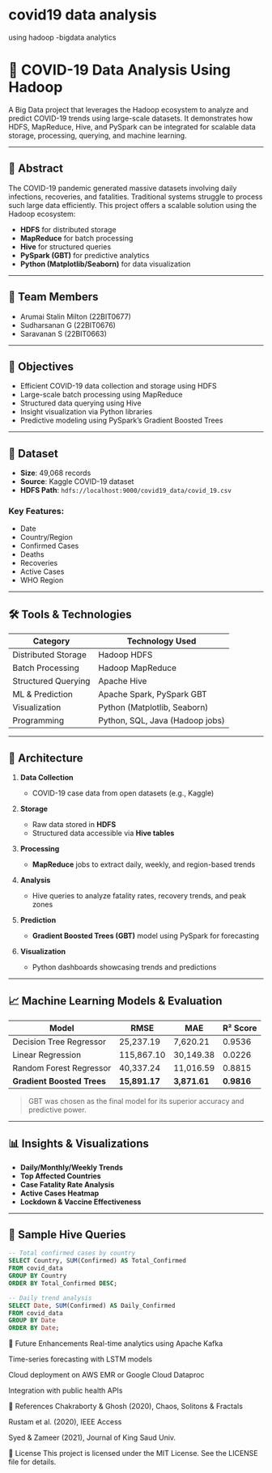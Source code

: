 # covid19 data analysis 
 using hadoop -bigdata analytics
# 🦠 COVID-19 Data Analysis Using Hadoop

A Big Data project that leverages the Hadoop ecosystem to analyze and predict COVID-19 trends using large-scale datasets. It demonstrates how HDFS, MapReduce, Hive, and PySpark can be integrated for scalable data storage, processing, querying, and machine learning.

---

## 📘 Abstract

The COVID-19 pandemic generated massive datasets involving daily infections, recoveries, and fatalities. Traditional systems struggle to process such large data efficiently. This project offers a scalable solution using the Hadoop ecosystem:

- **HDFS** for distributed storage  
- **MapReduce** for batch processing  
- **Hive** for structured queries  
- **PySpark (GBT)** for predictive analytics  
- **Python (Matplotlib/Seaborn)** for data visualization

---

## 👥 Team Members

- Arumai Stalin Milton (22BIT0677)  
- Sudharsanan G (22BIT0676)  
- Saravanan S (22BIT0663)  

---

## 🎯 Objectives

- Efficient COVID-19 data collection and storage using HDFS  
- Large-scale batch processing using MapReduce  
- Structured data querying using Hive  
- Insight visualization via Python libraries  
- Predictive modeling using PySpark’s Gradient Boosted Trees

---

## 📂 Dataset

- **Size**: 49,068 records  
- **Source**: Kaggle COVID-19 dataset  
- **HDFS Path**: `hdfs://localhost:9000/covid19_data/covid_19.csv`

### Key Features:
- Date  
- Country/Region  
- Confirmed Cases  
- Deaths  
- Recoveries  
- Active Cases  
- WHO Region

---

## 🛠️ Tools & Technologies

| Category            | Technology Used         |
|---------------------|--------------------------|
| Distributed Storage | Hadoop HDFS              |
| Batch Processing    | Hadoop MapReduce         |
| Structured Querying | Apache Hive              |
| ML & Prediction     | Apache Spark, PySpark GBT|
| Visualization       | Python (Matplotlib, Seaborn) |
| Programming         | Python, SQL, Java (Hadoop jobs) |

---

## 🧠 Architecture

1. **Data Collection**  
   - COVID-19 case data from open datasets (e.g., Kaggle)

2. **Storage**  
   - Raw data stored in **HDFS**  
   - Structured data accessible via **Hive tables**

3. **Processing**  
   - **MapReduce** jobs to extract daily, weekly, and region-based trends

4. **Analysis**  
   - Hive queries to analyze fatality rates, recovery trends, and peak zones

5. **Prediction**  
   - **Gradient Boosted Trees (GBT)** model using PySpark for forecasting

6. **Visualization**  
   - Python dashboards showcasing trends and predictions

---

## 📈 Machine Learning Models & Evaluation

| Model                  | RMSE        | MAE        | R² Score  |
|------------------------|-------------|------------|-----------|
| Decision Tree Regressor| 25,237.19   | 7,620.21   | 0.9536    |
| Linear Regression      | 115,867.10  | 30,149.38  | 0.0226    |
| Random Forest Regressor| 40,337.24   | 11,016.59  | 0.8815    |
| **Gradient Boosted Trees** | **15,891.17** | **3,871.61** | **0.9816** |

> GBT was chosen as the final model for its superior accuracy and predictive power.

---

## 📊 Insights & Visualizations

- **Daily/Monthly/Weekly Trends**  
- **Top Affected Countries**  
- **Case Fatality Rate Analysis**  
- **Active Cases Heatmap**  
- **Lockdown & Vaccine Effectiveness**

---

## 🧪 Sample Hive Queries

```sql
-- Total confirmed cases by country
SELECT Country, SUM(Confirmed) AS Total_Confirmed
FROM covid_data
GROUP BY Country
ORDER BY Total_Confirmed DESC;

-- Daily trend analysis
SELECT Date, SUM(Confirmed) AS Daily_Confirmed
FROM covid_data
GROUP BY Date
ORDER BY Date;
```
🔮 Future Enhancements
Real-time analytics using Apache Kafka

Time-series forecasting with LSTM models

Cloud deployment on AWS EMR or Google Cloud Dataproc

Integration with public health APIs

📄 References
Chakraborty & Ghosh (2020), Chaos, Solitons & Fractals

Rustam et al. (2020), IEEE Access

Syed & Zameer (2021), Journal of King Saud Univ.

📜 License
This project is licensed under the MIT License. See the LICENSE file for details.